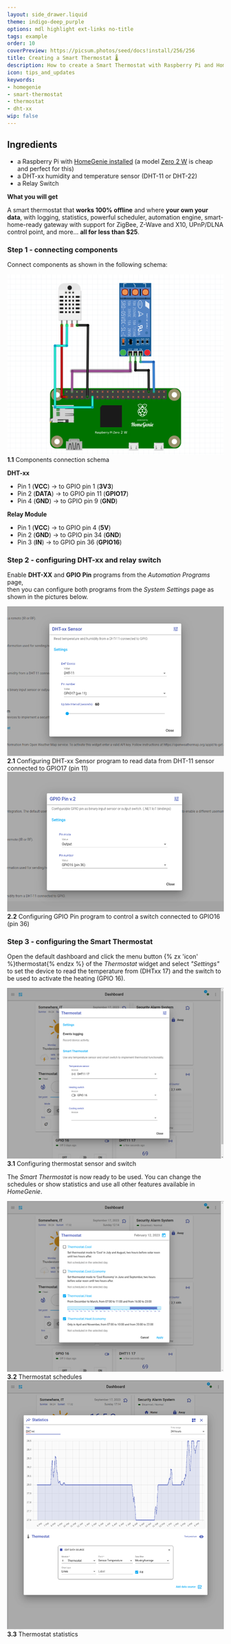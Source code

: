 ```yaml
---
layout: side_drawer.liquid
theme: indigo-deep_purple
options: mdl highlight ext-links no-title
tags: example
order: 10
coverPreview: https://picsum.photos/seed/docs!install/256/256
title: Creating a Smart Thermostat 🌡️
description: How to create a Smart Thermostat with Raspberry Pi and HomeGenie in three simple steps 
icon: tips_and_updates
keywords:
- homegenie
- smart-thermostat
- thermostat
- dht-xx
wip: false
---
```



## Ingredients

- a Raspberry Pi with [HomeGenie installed](../../getting-started) (a model [Zero 2 W](https://www.raspberrypi.com/products/raspberry-pi-zero-2-w/) is cheap and perfect for this)
- a DHT-xx humidity and temperature sensor (DHT-11 or DHT-22)
- a Relay Switch

**What you will get**

A smart thermostat that **works 100% offline** and where **your own your data**,
with logging, statistics, powerful scheduler, automation engine, smart-home-ready
gateway with support for ZigBee, Z-Wave and X10, UPnP/DLNA control point,
and more... **all for less than $25**.




### Step 1 - connecting components


Connect components as shown in the following schema:

<div class="media-container">
    <img alt="Components connection schema" src="images/smart_thermostat_01.png">
    <figcaption><strong>1.1</strong> Components connection schema</figcaption>
</div>

**DHT-xx**

- Pin 1 (**VCC**)  -> to GPIO pin 1  (**3V3**)
- Pin 2 (**DATA**) -> to GPIO pin 11 (**GPIO17**)
- Pin 4 (**GND**)  -> to GPIO pin 9  (**GND**)

**Relay Module**

- Pin 1 (**VCC**)  -> to GPIO pin 4  (**5V**)
- Pin 2 (**GND**)  -> to GPIO pin 34 (**GND**)
- Pin 3 (**IN**)   -> to GPIO pin 36 (**GPIO16**)


### Step 2 - configuring DHT-xx and relay switch

Enable **DHT-XX** and **GPIO Pin** programs from the *Automation Programs* page,  
then you can configure both programs from the *System Settings* page as shown in
the pictures below.


<div class="media-container">
    <img alt="Configuring DHT-xx Sensor program to read data from DHT-11 sensor connected to GPIO17 (pin 11)" src="images/smart_thermostat_02a.png">
    <figcaption><strong>2.1</strong> Configuring DHT-xx Sensor program to read data from DHT-11 sensor connected to GPIO17 (pin 11)</figcaption>
</div>

<div class="media-container">
    <img alt="Configuring GPIO Pin program to control a switch connected to GPIO16 (pin 36)" src="images/smart_thermostat_02b.png">
    <figcaption><strong>2.2</strong> Configuring GPIO Pin program to control a switch connected to GPIO16 (pin 36)</figcaption>
</div>

### Step 3 - configuring the Smart Thermostat

Open the default dashboard and click the menu button {% zx 'icon' %}thermostat{% endzx %}
of the *Thermostat* widget and select *"Settings"* to set the device to read the temperature
from (DHTxx 17) and the switch to be used to activate the heating (GPIO 16).

<div class="media-container">
    <img alt="Configuring thermostat sensor and switch" src="images/smart_thermostat_03a.png">
    <figcaption><strong>3.1</strong> Configuring thermostat sensor and switch</figcaption>
</div>

The *Smart Thermostat* is now ready to be used. You can change the schedules or
show statistics and use all other features available in *HomeGenie*.

<div class="media-container">
    <img alt="Thermostat schedules" src="images/smart_thermostat_03b.png">
    <figcaption><strong>3.2</strong> Thermostat schedules</figcaption>
</div>


<div class="media-container">
    <img alt="Thermostat statistics" src="images/smart_thermostat_03c.png">
    <figcaption><strong>3.3</strong> Thermostat statistics</figcaption>
</div>

